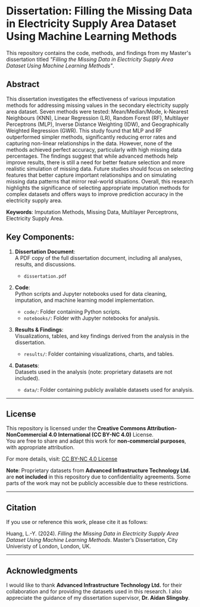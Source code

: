 # Dissertation: Filling the Missing Data in Electricity Supply Area Dataset Using Machine Learning Methods

This repository contains the code, methods, and findings from my Master's dissertation titled *"Filling the Missing Data in Electricity Supply Area Dataset Using Machine Learning Methods"*.

## Abstract
This dissertation investigates the effectiveness of various imputation methods for addressing missing values in the secondary electricity supply area dataset. Seven methods were tested: Mean/Median/Mode, k-Nearest Neighbours (KNN), Linear Regression (LR), Random Forest (RF), Multilayer Perceptrons (MLP), Inverse Distance Weighting (IDW), and Geographically Weighted Regression (GWR). This study found that MLP and RF outperformed simpler methods, significantly reducing error rates and capturing non-linear relationships in the data. However, none of the methods achieved perfect accuracy, particularly with high missing data percentages. The findings suggest that while advanced methods help improve results, there is still a need for better feature selection and more realistic simulation of missing data. Future studies should focus on selecting features that better capture important relationships and on simulating missing data patterns that mirror real-world situations. Overall, this research highlights the significance of selecting appropriate imputation methods for complex datasets and offers ways to improve prediction accuracy in the electricity supply area.

**Keywords**: Imputation Methods, Missing Data, Multilayer Perceptrons, Electricity Supply Area.



## Key Components:
1. **Dissertation Document**:  
   A PDF copy of the full dissertation document, including all analyses, results, and discussions.
   - `dissertation.pdf`

2. **Code**:  
   Python scripts and Jupyter notebooks used for data cleaning, imputation, and machine learning model implementation.
   - `code/`: Folder containing Python scripts.
   - `notebooks/`: Folder with Jupyter notebooks for analysis.

3. **Results & Findings**:  
   Visualizations, tables, and key findings derived from the analysis in the dissertation.
   - `results/`: Folder containing visualizations, charts, and tables.

4. **Datasets**:  
   Datasets used in the analysis (note: proprietary datasets are not included).
   - `data/`: Folder containing publicly available datasets used for analysis.

---

## License
This repository is licensed under the **Creative Commons Attribution-NonCommercial 4.0 International (CC BY-NC 4.0)** License.  
You are free to share and adapt this work for **non-commercial purposes**, with appropriate attribution.

For more details, visit: [CC BY-NC 4.0 License](https://creativecommons.org/licenses/by-nc/4.0/)

**Note**: Proprietary datasets from **Advanced Infrastructure Technology Ltd.** are **not included** in this repository due to confidentiality agreements. Some parts of the work may not be publicly accessible due to these restrictions.

---

## Citation
If you use or reference this work, please cite it as follows:

Huang, L.-Y. (2024). *Filling the Missing Data in Electricity Supply Area Dataset Using Machine Learning Methods*. Master’s Dissertation, City Univeristy of London, London, UK.

---

## Acknowledgments
I would like to thank **Advanced Infrastructure Technology Ltd.** for their collaboration and for providing the datasets used in this research. I also appreciate the guidance of my dissertation supervisor, **Dr. Aidan Slingsby**.
